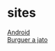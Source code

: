 # sites
<a href="https://gustavosilveiraguedes.github.io/android/index.html">Android</a>
    <br>
<a href="https://gustavosilveiraguedes.github.io/burguer_a_jato/index.html">Burguer a jato</a>